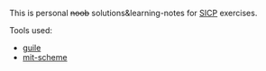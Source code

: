 This is personal ~~noob~~ solutions&learning-notes for [SICP](https://mitpress.mit.edu/sicp/full-text/book/book.html) exercises.

Tools used:

* [guile](http://www.gnu.org/software/guile/)
* [mit-scheme](http://www.gnu.org/software/mit-scheme/)
